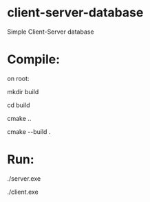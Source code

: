 # client-server-database
Simple Client-Server database



# Compile:

on root:

mkdir build 

cd build 

cmake ..

cmake --build .

# Run: 

./server.exe

./client.exe
